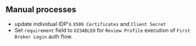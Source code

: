 ## Manual processes

- update individual IDP's `X509 Certificates` and `Client Secret`
- Set `requirement` field to `DISABLED` for `Review Profile` execution of `First Broker Login` auth flow.

